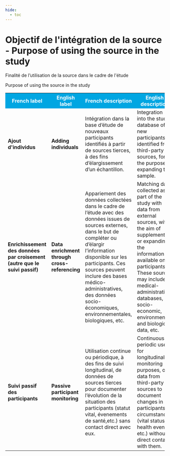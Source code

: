 ```yaml
---
hide:
  - toc
---
```


# Objectif de l'intégration de la source - Purpose of using the source in the study
Finalité de l’utilisation de la source dans le cadre de l'étude

Purpose of using the source in the study
<table>
  <tr BGCOLOR="#00a6e2">
    <th style="color:#FFFFFF;">French label</th>
    <th style="color:#FFFFFF;">English label</th>
    <th style="color:#FFFFFF;">French description</th>
    <th style="color:#FFFFFF;">English description</th>
  </tr>
  <tr>
    <td><b>Ajout d'individus</b></td>
    <td><b>Adding individuals</b></td>
    <td>Intégration dans la base d’étude de nouveaux participants identifiés à partir de sources tierces, à des fins d’élargissement d’un échantillon.</td>
    <td>Integration into the study database of new participants identified from third-party sources, for the purpose of expanding the sample.</td>
  </tr>
    <tr>
    <td><b>Enrichissement des données par croisement (autre que le suivi passif)</b></td>
    <td><b>Data enrichment through cross-referencing</b></td>
    <td>Appariement des données collectées dans le cadre de l’étude avec des données issues de sources externes, dans le but de compléter ou d’élargir l’information disponible sur les participants. Ces sources peuvent inclure des bases médico-administratives, des données socio-économiques, environnementales, biologiques, etc.</td>
    <td>Matching data collected as part of the study with data from external sources, with the aim of supplementing or expanding the information available on participants. These sources may include medical-administrative databases, socio-economic, environmental and biological data, etc.</td>
  </tr>
    <tr>
    <td><b>Suivi passif des participants</b></td>
    <td><b>Passive participant monitoring</b></td>
    <td>Utilisation continue ou périodique, à des fins de suivi longitudinal, de données de sources tierces pour documenter l’évolution de la situation des participants (statut vital, évenements de santé,etc.) sans contact direct avec eux.</td>
    <td>Continuous or periodic use, for longitudinal monitoring purposes, of data from third-party sources to document changes in participants' circumstances (vital status, health events, etc.) without direct contact with them.</td>
  </tr>
  </table>